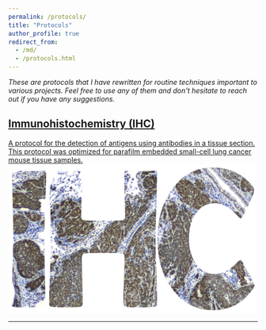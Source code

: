```yaml
---
permalink: /protocols/
title: "Protocols"
author_profile: true
redirect_from:
  - /md/
  - /protocols.html
---
```


<em>These are protocols that I have rewritten for routine techniques important to various projects. Feel free to use any of them and don't hesitate to reach out if you have any suggestions.</em>

<h2><a href="/files/Protocols/IHC/IHC_v1.1.pdf" target="_blank">Immunohistochemistry (IHC)</a></h2>
<a href="/files/Protocols/IHC/IHC_v1.1.pdf" target="_blank">
A protocol for the detection of antigens using antibodies in a tissue section. This protocol was optimized for parafilm embedded small-cell lung cancer mouse tissue samples.<br/>
<img src='/images/IHC.png' width='500' height='300'>
</a> 
<hr class="styled-hr" style="width:100%;">
